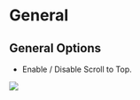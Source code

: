 # General

## General Options

* Enable / Disable Scroll to Top.

![](http://transvelo.github.io/docs/bewear/images/theme-options-general.png)

